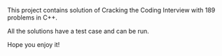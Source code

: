 This project contains solution of Cracking the Coding Interview with 189 problems in C++.

All the solutions have a test case and can be run.

Hope you enjoy it!

